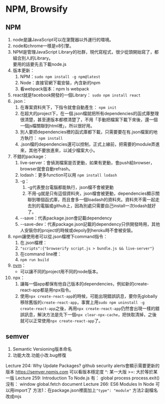# NPM, Browsify

## NPM

1. node是讓JavaScript可以在瀏覽器以外運行的環境。
2. node和chrome一樣是v8引擎。
3. NPM是管理JavaScript Library的社群，現代寫程式，很少從頭開始寫了，都組合別人的Library。  
    要用的話要先去下載node.js
4. 版本更新：
   1. NPM：`sudo npm install -g npm@latest`
   2. Node：直接官網下載安裝，內含新的npm
   3. 看webpack版本：npm ls webpack
5. react就是facebook開發的一個Library：
   `sudo npm install react`
6. .json：
   1. 在專案資料夾下，下指令就會自動產生：
   `npm init`
   2. 在超大的project下，在一個.json檔就把所有dependencies的函式庫整理很清楚，甚至連版本都標清楚了，不用「手動把檔案下載下來後，還一個一個js檔關聯到html裡」，所以很好用。
   3. 別人要把dependencies裡的函式庫都下載，只需要要在有.json檔案的地方執行：
   `npm install`
   4. .json檔的dependencies還可以控制，正式上線前，把需要的module弄進來，其他不要放進來，以減少檔案大小。
7. 不錯的package：
   1. live-server：會偵測檔案是否更動，如果有更動，會push給browser，browser就會自動refrash。
   2. lodash：更多function可以用
   `npm install lodash`
   3. -g：
      1. -g代表整台電腦都能執行，json檔不會被更動
      2. 不用-g就是只有這個資料夾，json檔會被更動，dependencies顯示關聯到哪個函式庫，而且會多一個loadash的資料夾。資料夾不需一起走去別的電腦或github上，因為別處只需要自己install一次lodash就好了。
   4. --save：代表package.json會記載dependency
   5. --save-dev：代表package.json記載的dependency只供開發時用，其他人安裝你的project的時候或depoly到heroku時不會被安裝。
8. npm讓使用者可以從.json檔裡下command指令：
   1. 在.json檔裡：
   2. `"scripts":{"browserify script.js > bundle.js && live-server"}`
   3. 在command line裡：
   4. `npm run build`
9. [nvm](https://www.sitepoint.com/quick-tip-multiple-versions-node-nvm/)：
   - 可以讓不同的project用不同的node版本。
10. npx：
    1. 讓每一個app都保有他自己版本的dependencies，例如新的create-react-app都是用npx指令。
    2. 使用`npx create-react-app`的時候，可能出現錯誤訊息，要你先globally移除舊版的`create-react-app`，事實上用`sudo npm uninstall -g create-react-app`之後，再用`npx create-react-app`仍然會出現一樣的錯誤訊息，解決方法是先下一個`npx clear-npx-cache`，把快取清掉，之後就可以正常使用`npx create-react-app`了。

## semver

1. Semantic Versioning版本命名
2. 功能大改.功能小改.bug修復

Lecture 204: Why Update Packages?
   github security alerts會顯示需要更新的版本
   <https://semver.npmjs.com>
      可以看版本穩定度
      ^: 某一大版
      >=: 大於等於某一版
Lecture 259: Introduction To Node.js
   有：
      global
      process
      process.exit()
   沒有：
      window
      global.fetch
      document
Lecture 266: ES6 Modules In Node
   可以用import了
      方法1：在package.json裡面加上`"type": "module"`
      方法2:副檔名改成mjs